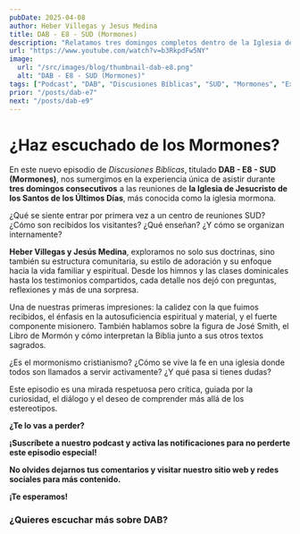 ```yaml
---
pubDate: 2025-04-08
author: Heber Villegas y Jesus Medina
title: DAB - E8 - SUD (Mormones)
description: "Relatamos tres domingos completos dentro de la Iglesia de Jesucristo de los Santos de los Últimos Días para entender su doctrina y comunidad."
url: "https://www.youtube.com/watch?v=b3RkpdFw5NY"
image:
  url: "/src/images/blog/thumbnail-dab-e8.png"
  alt: "DAB - E8 - SUD (Mormones)"
tags: ["Podcast", "DAB", "Discusiones Bíblicas", "SUD", "Mormones", "Experiencias"]
prior: "/posts/dab-e7"
next: "/posts/dab-e9"
---
```


# ¿Haz escuchado de los Mormones?

En este nuevo episodio de *Discusiones Bíblicas*, titulado **DAB - E8 - SUD (Mormones)**, nos sumergimos en la experiencia única de asistir durante **tres domingos consecutivos** a las reuniones de **la Iglesia de Jesucristo de los Santos de los Últimos Días**, más conocida como la iglesia mormona.

¿Qué se siente entrar por primera vez a un centro de reuniones SUD? ¿Cómo son recibidos los visitantes? ¿Qué enseñan? ¿Y cómo se organizan internamente?

**Heber Villegas y Jesús Medina**, exploramos no solo sus doctrinas, sino también su estructura comunitaria, su estilo de adoración y su enfoque hacia la vida familiar y espiritual. Desde los himnos y las clases dominicales hasta los testimonios compartidos, cada detalle nos dejó con preguntas, reflexiones y más de una sorpresa.

Una de nuestras primeras impresiones: la calidez con la que fuimos recibidos, el énfasis en la autosuficiencia espiritual y material, y el fuerte componente misionero. También hablamos sobre la figura de José Smith, el Libro de Mormón y cómo interpretan la Biblia junto a sus otros textos sagrados.

¿Es el mormonismo cristianismo? ¿Cómo se vive la fe en una iglesia donde todos son llamados a servir activamente? ¿Y qué pasa si tienes dudas?

Este episodio es una mirada respetuosa pero crítica, guiada por la curiosidad, el diálogo y el deseo de comprender más allá de los estereotipos.

**¿Te lo vas a perder?**

**¡Suscríbete a nuestro podcast y activa las notificaciones para no perderte este episodio especial!**

**No olvides dejarnos tus comentarios y visitar nuestro sitio web y redes sociales para más contenido.**

**¡Te esperamos!**

### **¿Quieres escuchar más sobre DAB?**

